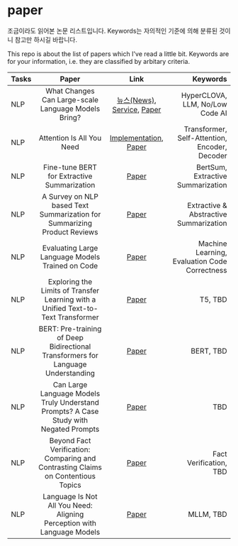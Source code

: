 # paper
조금이라도 읽어본 논문 리스트입니다. Keywords는 자의적인 기준에 의해 분류된 것이니 참고만 하시길 바랍니다.

This repo is about the list of papers which I've read a little bit. Keywords are for your information, i.e. they are classified by arbitary criteria.

| Tasks | Paper | Link | Keywords |
|:---------------|:-------------:|:-------------:|-------------:|
| NLP | What Changes Can Large-scale Language Models Bring? |[뉴스(News)](https://zdnet.co.kr/view/?no=20220128154803), [Service](https://www.ncloud.com/product/aiService/clovaStudio), [Paper](https://arxiv.org/pdf/2109.04650.pdf)|HyperCLOVA, LLM, No/Low Code AI|
| NLP | Attention Is All You Need |[Implementation](http://nlp.seas.harvard.edu/annotated-transformer/), [Paper](https://arxiv.org/pdf/1706.03762.pdf)|Transformer, Self-Attention, Encoder, Decoder|
| NLP | Fine-tune BERT for Extractive Summarization |[Paper](https://arxiv.org/pdf/1903.10318.pdf)|BertSum, Extractive Summarization|
| NLP | A Survey on NLP based Text Summarization for Summarizing Product Reviews |[Paper](https://ieeexplore.ieee.org/document/9183355/keywords#keywords)|Extractive & Abstractive Summarization|
| NLP | Evaluating Large Language Models Trained on Code |[Paper](https://arxiv.org/pdf/2107.03374.pdf)|Machine Learning, Evaluation Code Correctness|
| NLP | Exploring the Limits of Transfer Learning with a Unified Text-to-Text Transformer |[Paper](https://arxiv.org/pdf/1910.10683.pdf)|T5, TBD|
| NLP | BERT: Pre-training of Deep Bidirectional Transformers for Language Understanding |[Paper](https://arxiv.org/pdf/1810.04805.pdf)|BERT, TBD|
| NLP | Can Large Language Models Truly Understand Prompts? A Case Study with Negated Prompts |[Paper](https://arxiv.org/pdf/2209.12711.pdf)|TBD|
| NLP | Beyond Fact Verification: Comparing and Contrasting Claims on Contentious Topics |[Paper](https://arxiv.org/pdf/2205.12221.pdf)|Fact Verification, TBD|
| NLP | Language Is Not All You Need: Aligning Perception with Language Models |[Paper](https://arxiv.org/pdf/2302.14045v1.pdf)|MLLM, TBD|
